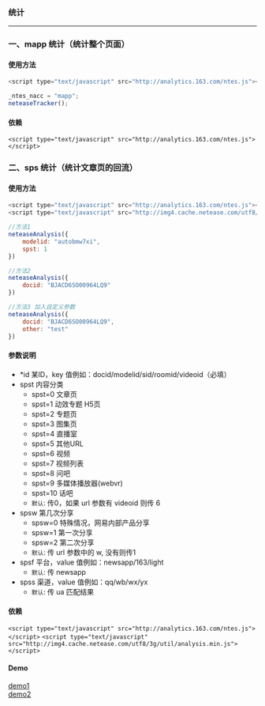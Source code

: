 ### 统计

-------------------------
### 一、mapp 统计（统计整个页面）

#### 使用方法

```js
<script type="text/javascript" src="http://analytics.163.com/ntes.js"></script>

_ntes_nacc = "mapp";
neteaseTracker();

```

#### 依赖
`<script type="text/javascript" src="http://analytics.163.com/ntes.js"></script>`

### 二、sps 统计（统计文章页的回流）

#### 使用方法

```js
<script type="text/javascript" src="http://analytics.163.com/ntes.js"></script>
<script type="text/javascript" src="http://img4.cache.netease.com/utf8/3g/util/analysis.min.js"></script>

//方法1
neteaseAnalysis({
    modelid: "autobmw7xi",
    spst: 1
})

//方法2
neteaseAnalysis({ 
    docid: "BJACD6SO00964LQ9"
})

//方法3 加入自定义参数 
neteaseAnalysis({ 
    docid: "BJACD6SO00964LQ9", 
    other: "test"
})

```

#### 参数说明
* *id   某ID，key 值例如：docid/modelid/sid/roomid/videoid（必填）
* spst  内容分类
    - spst=0 文章页 
    - spst=1 动效专题 H5页
    - spst=2 专题页
    - spst=3 图集页
    - spst=4 直播室
    - spst=5 其他URL
    - spst=6 视频
    - spst=7 视频列表
    - spst=8 问吧
    - spst=9 多媒体播放器(webvr)
    - spst=10 话吧
    - `默认`: 传0，如果 url 参数有 videoid 则传 6
* spsw  第几次分享 
    - spsw=0 特殊情况，网易内部产品分享
    - spsw=1 第一次分享
    - spsw=2 第二次分享
    - `默认`: 传 url 参数中的 w, 没有则传1
* spsf  平台，value 值例如：newsapp/163/light
    - `默认`: 传 newsapp
* spss  渠道，value 值例如：qq/wb/wx/yx
    - `默认`: 传 ua 匹配结果

#### 依赖
`<script type="text/javascript" src="http://analytics.163.com/ntes.js"></script>`
`<script type="text/javascript" src="http://img4.cache.netease.com/utf8/3g/util/analysis.min.js"></script>`

#### Demo
[demo1](http://f2e.developer.163.com/dizhang/analysis/)<br>
[demo2](http://f2e.developer.163.com/dizhang/analysis/?videoid=123&w=9)


